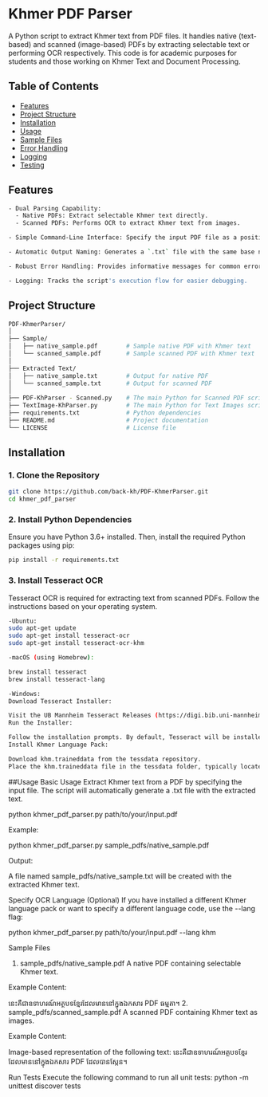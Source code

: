 # Khmer PDF Parser

A Python script to extract Khmer text from PDF files. It handles native (text-based) and scanned (image-based) PDFs by extracting selectable text or performing OCR respectively.
This code is for academic purposes for students and those working on Khmer Text and Document Processing. 

## Table of Contents

- [Features](#features)
- [Project Structure](#project-structure)
- [Installation](#installation)
- [Usage](#usage)
- [Sample Files](#sample-files)
- [Error Handling](#error-handling)
- [Logging](#logging)
- [Testing](#testing)

## Features
```bash
- Dual Parsing Capability:
  - Native PDFs: Extract selectable Khmer text directly.
  - Scanned PDFs: Performs OCR to extract Khmer text from images.

- Simple Command-Line Interface: Specify the input PDF file as a positional argument.

- Automatic Output Naming: Generates a `.txt` file with the same base name as the input PDF.

- Robust Error Handling: Provides informative messages for common errors.

- Logging: Tracks the script's execution flow for easier debugging.
```
## Project Structure
```bash
PDF-KhmerParser/
│
├── Sample/
│   ├── native_sample.pdf        # Sample native PDF with Khmer text
│   └── scanned_sample.pdf       # Sample scanned PDF with Khmer text
│
├── Extracted Text/
│   ├── native_sample.txt        # Output for native PDF
│   └── scanned_sample.txt       # Output for scanned PDF
│
├── PDF-KhParser - Scanned.py    # The main Python for Scanned PDF script
├── TextImage-KhParser.py        # The main Python for Text Images script
├── requirements.txt             # Python dependencies
├── README.md                    # Project documentation
└── LICENSE                      # License file
```

## Installation

### 1. Clone the Repository

```bash
git clone https://github.com/back-kh/PDF-KhmerParser.git
cd khmer_pdf_parser
```
### 2. Install Python Dependencies
Ensure you have Python 3.6+ installed. Then, install the required Python packages using pip:
```bash
pip install -r requirements.txt
```
### 3. Install Tesseract OCR
Tesseract OCR is required for extracting text from scanned PDFs. Follow the instructions based on your operating system.
```bash
-Ubuntu:
sudo apt-get update
sudo apt-get install tesseract-ocr
sudo apt-get install tesseract-ocr-khm

-macOS (using Homebrew):

brew install tesseract
brew install tesseract-lang

-Windows:
Download Tesseract Installer:

Visit the UB Mannheim Tesseract Releases (https://digi.bib.uni-mannheim.de/tesseract/) and download the latest installer.
Run the Installer:

Follow the installation prompts. By default, Tesseract will be installed in C:\Program Files\Tesseract-OCR\.
Install Khmer Language Pack:

Download khm.traineddata from the tessdata repository.
Place the khm.traineddata file in the tessdata folder, typically located at C:\Program Files\Tesseract-OCR\tessdata\.
```
##Usage
Basic Usage
Extract Khmer text from a PDF by specifying the input file. The script will automatically generate a .txt file with the extracted text.

python khmer_pdf_parser.py path/to/your/input.pdf

Example:

python khmer_pdf_parser.py sample_pdfs/native_sample.pdf

Output:

A file named sample_pdfs/native_sample.txt will be created with the extracted Khmer text.

Specify OCR Language (Optional)
If you have installed a different Khmer language pack or want to specify a different language code, use the --lang flag:

python khmer_pdf_parser.py path/to/your/input.pdf --lang khm

Sample Files
1. sample_pdfs/native_sample.pdf
A native PDF containing selectable Khmer text.

Example Content:

នេះគឺជាឧទាហរណ៍អត្ថបទខ្មែរដែលមាននៅក្នុងឯកសារ PDF ធម្មតា។
2. sample_pdfs/scanned_sample.pdf
A scanned PDF containing Khmer text as images.

Example Content:

Image-based representation of the following text:
នេះគឺជាឧទាហរណ៍អត្ថបទខ្មែរដែលមាននៅក្នុងឯកសារ PDF ដែលបានស្កែន។

Run Tests
Execute the following command to run all unit tests:
python -m unittest discover tests
